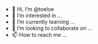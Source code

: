 - 👋 Hi, I’m @toeloe
- 👀 I’m interested in ...
- 🌱 I’m currently learning ...
- 💞️ I’m looking to collaborate on ...
- 📫 How to reach me ...

<!---
toeloe/toeloe is a ✨ special ✨ repository because its `README.md` (this file) appears on your GitHub profile.
You can click the Preview link to take a look at your changes.
--->
